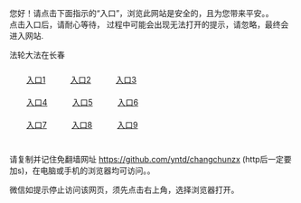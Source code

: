 您好！请点击下面指示的“入口”，浏览此网站是安全的，且为您带来平安。。 <br/>
点击入口后，请耐心等待， 过程中可能会出现无法打开的提示，请忽略，最终会进入网站. </br>

法轮大法在长春<br/>
<div style="padding:10px"><a style="margin:20px" target="_blank" href="https://deerkb01a3s1m.cloudfront.net/2Qpsp?fssgjtfw" id="ccLink1" rel="nofollow">入口1</a> <a target="_blank" style="margin:20px" href="https://d3bqo3tdh4w5tx.cloudfront.net/2Qpsp?huecuef" id="ccLink2" rel="nofollow">入口2</a> <a style="margin:20px" target="_blank" href="https://d2v3parcoqdcgd.cloudfront.net/2Qpsp?pxarj" id="ccLink3" rel="nofollow">入口3</a></div>

<div style="padding:10px" ><a style="margin:20px" target="_blank" href="https://deerkb01a3s1m.cloudfront.net/2Qpsp?fssgjtfw" id="ccLink4" rel="nofollow">入口4</a> <a style="margin:20px" href="https://d3bqo3tdh4w5tx.cloudfront.net/2Qpsp?huecuef" target="_blank" id="ccLink5" rel="nofollow">入口5</a> <a style="margin:20px" href="https://d2v3parcoqdcgd.cloudfront.net/2Qpsp?pxarj" target="_blank" id="ccLink6" rel="nofollow">入口6</a></div>

<div style="padding:10px"><a style="margin:20px" target="_blank" href="https://deerkb01a3s1m.cloudfront.net/2Qpsp?fssgjtfw" id="ccLink7" rel="nofollow">入口7</a> <a style="margin:20px" href="https://d3bqo3tdh4w5tx.cloudfront.net/2Qpsp?huecuef" target="_blank" id="ccLink8" rel="nofollow">入口8</a> <a style="margin:20px" target="_blank" href="https://d2v3parcoqdcgd.cloudfront.net/2Qpsp?pxarj" id="ccLink9" rel="nofollow">入口9</a></div>

<br/>



请复制并记住免翻墙网址 https://github.com/yntd/changchunzx (http后一定要加s)，在电脑或手机的浏览器均可访问。。<br/>

微信如提示停止访问该网页，须先点击右上角，选择浏览器打开。
